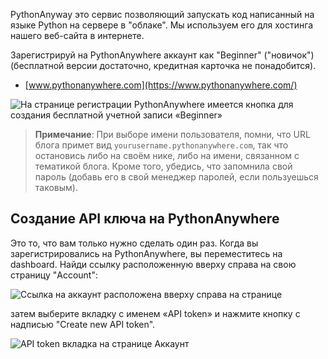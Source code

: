 PythonAnyway это сервис позволяющий запускать код написанный на языке Python на сервере в "облаке". Мы используем его для хостинга нашего веб-сайта в интернете.

Зарегистрируй на PythonAnywhere аккаунт как "Beginner" ("новичок") (бесплатной версии достаточно, кредитная карточка не понадобится).

* [www.pythonanywhere.com](https://www.pythonanywhere.com/)

![На странице регистрации PythonAnywhere имеется кнопка для создания бесплатной учетной записи «Beginner»](../deploy/images/pythonanywhere_beginner_account_button.png)

> **Примечание**: При выборе имени пользователя, помни, что URL блога примет вид `yourusername.pythonanywhere.com`, так что остановись либо на своём нике, либо на имени, связанном с тематикой блога. Кроме того, убедись, что запомнила свой пароль (добавь его в свой менеджер паролей, если пользуешься таковым).

## Создание API ключа на PythonAnywhere

Это то, что вам только нужно сделать один раз. Когда вы зарегистрировались на PythonAnywhere, вы переместитесь на dashboard. Найди ссылку расположенную вверху справа на свою страницу "Account":

![Ссылка на аккаунт расположена вверху справа на странице](../deploy/images/pythonanywhere_account.png)

затем выберите вкладку с именем «API token» и нажмите кнопку с надписью "Create new API token".

![API token вкладка на странице Аккаунт](../deploy/images/pythonanywhere_create_api_token.png)
